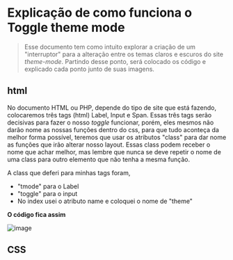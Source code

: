 # Explicação de como funciona o Toggle theme mode
> Esse documento tem como intuito explorar a criação de um "interruptor" para a alteração entre os temas claros e escuros do site *theme-mode*.
> Partindo desse ponto, será colocado os código e explicado cada ponto junto de suas imagens.

## html
No documento HTML ou PHP, depende do tipo de site que está fazendo, colocaremos três tags (html) Label, Input e Span. Essas três tags serão decisivas para fazer o nosso *toggle* funcionar, porém, eles mesmos não darão nome as nossas funções dentro do css, para que tudo aconteça da melhor forma possível, teremos que usar os atributos "class" para dar nome as funções que irão alterar nosso layout.
Essas class podem receber o nome que achar melhor, mas lembre que nunca se deve repetir o nome de uma class para outro elemento que não tenha a mesma função.

A class que deferi para minhas tags foram, 

* "tmode" para o Label
* "toggle" para o input
* No index usei o atributo name e coloquei o nome de "theme"

**O código fica assim**

![image](https://github.com/MamoruSanCD/curriculum/assets/105603566/6de7a5cf-aa76-4bad-a639-f6e5b0e05d97)

## CSS



